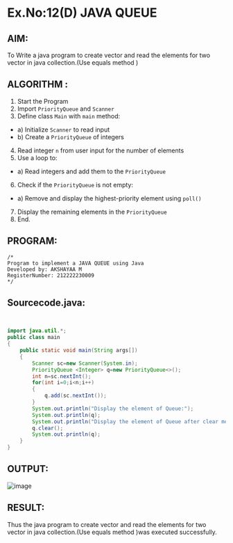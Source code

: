 # Ex.No:12(D) JAVA QUEUE
## AIM:
To Write a java program to create vector and read the elements for two vector in java collection.(Use equals method )


## ALGORITHM :
1.	Start the Program
2.	Import `PriorityQueue` and `Scanner`
3.	Define class `Main` with `main` method:
-	a) Initialize `Scanner` to read input
-	b) Create a `PriorityQueue` of integers
4.	Read integer `n` from user input for the number of elements
5.	Use a loop to:
-	a) Read integers and add them to the `PriorityQueue`
6.	Check if the `PriorityQueue` is not empty:
-	a) Remove and display the highest-priority element using `poll()`
7.	Display the remaining elements in the `PriorityQueue`
8.	End.





## PROGRAM:
 ```
/*
Program to implement a JAVA QUEUE using Java
Developed by: AKSHAYAA M
RegisterNumber: 212222230009
*/
```

## Sourcecode.java:
```java


import java.util.*;
public class main
{
    public static void main(String args[])
    {
        Scanner sc=new Scanner(System.in);
        PriorityQueue <Integer> q=new PriorityQueue<>();
        int n=sc.nextInt();
        for(int i=0;i<n;i++)
        {
            q.add(sc.nextInt());
        }
        System.out.println("Display the element of Queue:");
        System.out.println(q);
        System.out.println("Display the element of Queue after clear method:");
        q.clear();
        System.out.println(q);
    }
}
```


## OUTPUT:

![image](https://github.com/user-attachments/assets/a98b6e93-6d9b-48cf-8554-48c20306f897)


## RESULT:
Thus the java program to create vector and read the elements for two vector in java collection.(Use equals method )was executed successfully.


